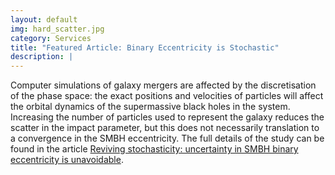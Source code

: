 ```yaml
---
layout: default
img: hard_scatter.jpg
category: Services
title: "Featured Article: Binary Eccentricity is Stochastic"
description: |
---
```

  Computer simulations of galaxy mergers are affected by the discretisation of the phase space: the exact positions and velocities of particles will affect the orbital dynamics of the supermassive black holes in the system. 
  Increasing the number of particles used to represent the galaxy reduces the scatter in the impact parameter, but this does not necessarily translation to a convergence in the SMBH eccentricity. 
  The full details of the study can be found in the article [Reviving stochasticity: uncertainty in SMBH binary eccentricity is unavoidable](https://ui.adsabs.harvard.edu/abs/2023MNRAS.526.2688R/abstract).